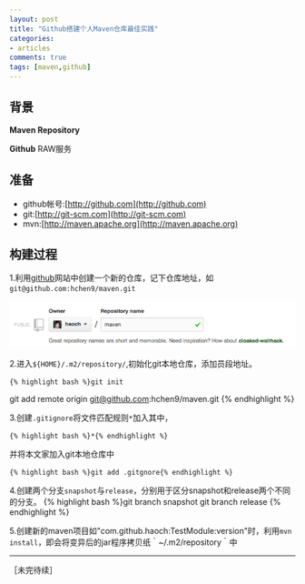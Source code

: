 ```yaml
---
layout: post
title: "Github搭建个人Maven仓库最佳实践"
categories:
- articles
comments: true
tags: [maven,github]
---
```



## 背景

__Maven Repository__ 

__Github__ RAW服务

## 准备

* github帐号:[http://github.com](http://github.com)
* git:[http://git-scm.com](http://git-scm.com)
* mvn:[http://maven.apache.org](http://maven.apache.org)

## 构建过程

1.利用[github](http://github.com)网站中创建一个新的仓库，记下仓库地址，如`git@github.com:hchen9/maven.git`

![github-create-new-repo.png](/images/github-create-new-repo.png)

2.进入`${HOME}/.m2/repository/`,初始化git本地仓库，添加员段地址。

	{% highlight bash %}git init
git add remote origin git@github.com:hchen9/maven.git
{% endhighlight %}

3.创建`.gitignore`将文件匹配规则`*`加入其中，

	{% highlight bash %}*{% endhighlight %}
  
  并将本文家加入git本地仓库中
	
	{% highlight bash %}git add .gitgnore{% endhighlight %}

4.创建两个分支`snapshot`与`release`，分别用于区分snapshot和release两个不同的分支。
{% highlight bash %}git branch snapshot
git branch release
{% endhighlight %}

5.创建新的maven项目如"com.github.haoch:TestModule:version"时，利用`mvn install`，即会将变异后的jar程序拷贝纸｀~/.m2/repository｀中



----
［未完待续］
